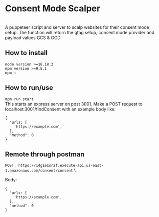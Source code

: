 # Consent Mode Scalper
\
A puppeteer script and server to scalp websites for their consent mode setup. The function will return the gtag setup, consent mode provider and payload values GCS & GCD

## How to install
`node version >=18.18.2` \
`npm version >=9.8.1` \
`npm i` 

## How to run/use
`npm run start` \
This starts an express server on post 3001. Make a POST request to localhost:3001/findConsent with an example body like: 

```
{
  "urls: [
    'https://example.com',
  ],
  "method": 0
}
```

## Remote through postman

`POST: https://14g1e1sr2f.execute-api.us-east-1.amazonaws.com/consent/consent` \

Body:
```
{
  "urls: [
    'https://example.com',
  ],
  "method": 0
}
```